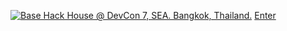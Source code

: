 [![Base Hack House @ DevCon 7, SEA. Bangkok, Thailand.](https://github.com/ivcained/basedhack.house/assets/86070833/8e339dad-09a6-4f21-8d61-2c8c0c2965ea)](https://github.com/ivcained/basedhack.house/blob/main/Based%20Hack%20House%20%40%20DevCon%207.md)
[Enter](https://github.com/ivcained/basedhack.house/blob/main/Based%20Hack%20House%20%40%20DevCon%207.md)
